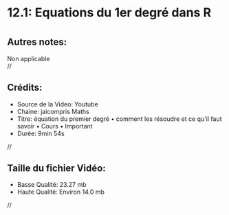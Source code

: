 
12.1: Equations du 1er degré dans R
===================================

# 

## Autres notes:


Non applicable  
//
## **Crédits:**

- Source de la Video: Youtube
- Chaine: jaicompris Maths
- Titre: équation du premier degré • comment les résoudre et ce qu'il faut savoir • Cours • Important
- Durée: 9min 54s
  
//
## Taille du fichier Vidéo:

- Basse Qualité: 23.27 mb
- Haute Qualité: Environ 14.0 mb
  
//